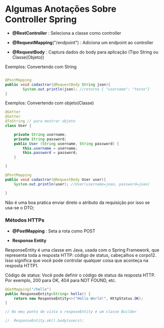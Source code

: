 # Algumas Anotações Sobre Controller Spring

- **@RestController** : Seleciona a classe como controller
- **@RequestMapping**("/endpoint") : Adiciona um endpoint ao controller

- **@RequestBody** : Captura dados do body para aplicação (Tipo String ou Classe(Objeto))

Exemplos: Convertendo com String

```java

@PostMapping
public void cadastrar(@RequestBody String json){
		System.out.println(json); //retorno { "username": "teste"}
}
```
Exemplos: Convertendo com objeto(Classe)

```java
@Getter
@Setter
@ToString // para mostrar objeto
class User {

	private String username;
	private String password;
	public User (String username, String password) {
		this.username = username;
		this.password = password;
	}

}

@PostMapping
public void cadastrar(@RequestBody User user){
	System.out.println(user); //User(username=joao, password=joao)

}
```

Não é uma boa pratica enviar direto o atributo da 
requisição por isso se usa-se o DTO;

### Métodos HTTPs

- **@PostMapping** : Seta a rota como POST


- **Response Entity**

ResponseEntity é uma classe em Java, usada com o Spring Framework, que representa toda a resposta HTTP: código de status, cabeçalhos e corpo12. Isso significa que você pode controlar qualquer coisa que aconteça na resposta HTTP1.

Código de status: Você pode definir o código de status da resposta HTTP. Por exemplo, 200 para OK, 404 para NOT FOUND, etc.

````java
@GetMapping("/hello")
public ResponseEntity<String> hello() {
    return new ResponseEntity<>("Hello World!", HttpStatus.OK);
}

// No meu ponto de vista o resposeEntity é um classe Builder

//  ResponseEntity.ok().body(users);
````